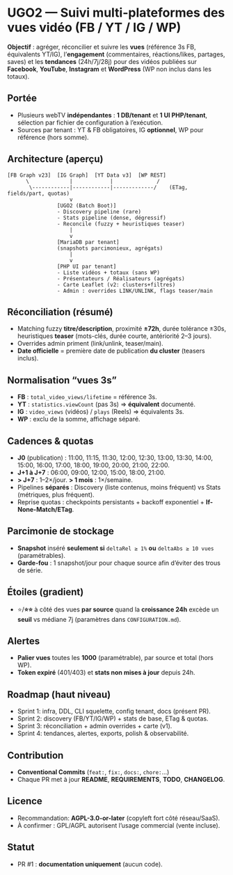 # UGO2 — Suivi multi-plateformes des vues vidéo (FB / YT / IG / WP)

**Objectif** : agréger, réconcilier et suivre les **vues** (référence 3s FB, équivalents YT/IG), l’**engagement** (commentaires, réactions/likes, partages, saves) et les **tendances** (24h/7j/28j) pour des vidéos publiées sur **Facebook**, **YouTube**, **Instagram** et **WordPress** (WP non inclus dans les totaux).

## Portée
- Plusieurs webTV **indépendantes** : **1 DB/tenant** et **1 UI PHP/tenant**, sélection par fichier de configuration à l’exécution.
- Sources par tenant : YT & FB obligatoires, IG **optionnel**, WP pour référence (hors somme).

## Architecture (aperçu)
```
[FB Graph v23]  [IG Graph]  [YT Data v3]  [WP REST]
      \             |            |              /
       \------------|------------|-------------/    (ETag, fields/part, quotas)
                    v
                [UGO2 (Batch Boot)]
                - Discovery pipeline (rare)
                - Stats pipeline (dense, dégressif)
                - Reconcile (fuzzy + heuristiques teaser)
                    |
                    v
                [MariaDB par tenant]
                (snapshots parcimonieux, agrégats)
                    |
                    v
                [PHP UI par tenant]
                - Liste vidéos + totaux (sans WP)
                - Présentateurs / Réalisateurs (agrégats)
                - Carte Leaflet (v2: clusters+filtres)
                - Admin : overrides LINK/UNLINK, flags teaser/main
```

## Réconciliation (résumé)
- Matching fuzzy **titre/description**, proximité **±72h**, durée tolérance ±30s, heuristiques **teaser** (mots-clés, durée courte, antériorité 2–3 jours).
- Overrides admin priment (link/unlink, teaser/main).
- **Date officielle** = première date de publication **du cluster** (teasers inclus).

## Normalisation “vues 3s”
- **FB** : `total_video_views/lifetime` = référence 3s.
- **YT** : `statistics.viewCount` (pas 3s) ⇒ **équivalent** documenté.
- **IG** : `video_views` (vidéos) / `plays` (Reels) ⇒ équivalents 3s.
- **WP** : exclu de la somme, affichage séparé.

## Cadences & quotas
- **J0** (publication) : 11:00, 11:15, 11:30, 12:00, 12:30, 13:00, 13:30, 14:00, 15:00, 16:00, 17:00, 18:00, 19:00, 20:00, 21:00, 22:00.
- **J+1 à J+7** : 06:00, 09:00, 12:00, 15:00, 18:00, 21:00.
- **> J+7** : 1–2×/jour. **> 1 mois** : 1×/semaine.
- Pipelines **séparés** : Discovery (liste contenus, moins fréquent) vs Stats (métriques, plus fréquent).
- Reprise quotas : checkpoints persistants + backoff exponentiel + **If-None-Match/ETag**.

## Parcimonie de stockage
- **Snapshot** inséré **seulement si** `deltaRel ≥ 1%` **ou** `deltaAbs ≥ 10 vues` (paramétrables).
- **Garde-fou** : 1 snapshot/jour pour chaque source afin d’éviter des trous de série.

## Étoiles (gradient)
- ⭐/**⭐⭐** à côté des vues **par source** quand la **croissance 24h** excède un **seuil** vs médiane 7j (paramètres dans `CONFIGURATION.md`).

## Alertes
- **Palier vues** toutes les **1000** (paramétrable), par source et total (hors WP).
- **Token expiré** (401/403) et **stats non mises à jour** depuis 24h.

## Roadmap (haut niveau)
- Sprint 1: infra, DDL, CLI squelette, config tenant, docs (présent PR).
- Sprint 2: discovery (FB/YT/IG/WP) + stats de base, ETag & quotas.
- Sprint 3: réconciliation + admin overrides + carte (v1).
- Sprint 4: tendances, alertes, exports, polish & observabilité.

## Contribution
- **Conventional Commits** (`feat:`, `fix:`, `docs:`, `chore:`…)
- Chaque PR met à jour **README**, **REQUIREMENTS**, **TODO**, **CHANGELOG**.

## Licence
- Recommandation: **AGPL-3.0-or-later** (copyleft fort côté réseau/SaaS).
- À confirmer : GPL/AGPL autorisent l’usage commercial (vente incluse).

## Statut
- PR #1 : **documentation uniquement** (aucun code).
